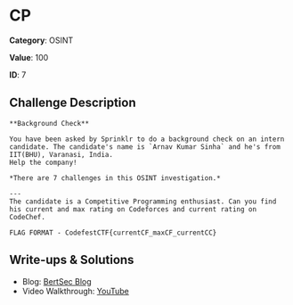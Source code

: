 # CP
**Category**: OSINT

**Value**: 100

**ID**: 7

## Challenge Description
```
**Background Check**

You have been asked by Sprinklr to do a background check on an intern candidate. The candidate's name is `Arnav Kumar Sinha` and he's from IIT(BHU), Varanasi, India.
Help the company!

*There are 7 challenges in this OSINT investigation.*

---
The candidate is a Competitive Programming enthusiast. Can you find his current and max rating on Codeforces and current rating on CodeChef.

FLAG FORMAT - CodefestCTF{currentCF_maxCF_currentCC}
```

## Write-ups & Solutions
- Blog: [BertSec Blog](https://bertsec.com)
- Video Walkthrough: [YouTube](https://www.youtube.com/@BertSec)
